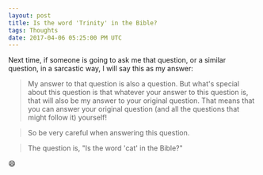 ```yaml
---
layout: post
title: Is the word 'Trinity' in the Bible?
tags: Thoughts
date: 2017-04-06 05:25:00 PM UTC
---
```


<!-- April 7, 2017 01:25:00 AM Philippine Time -->

Next time, if someone is going to ask me that question, or a similar question, in a sarcastic way, I will say this as my answer:

<!--more-->

> My answer to that question is also a question. But what's special about this question is that whatever your answer to this question is, that will also be my answer to your original question. That means that you can answer your original question (and all the questions that might follow it) yourself!

> So be very careful when answering this question.

> The question is, "Is the word 'cat' in the Bible?"

:smile:

